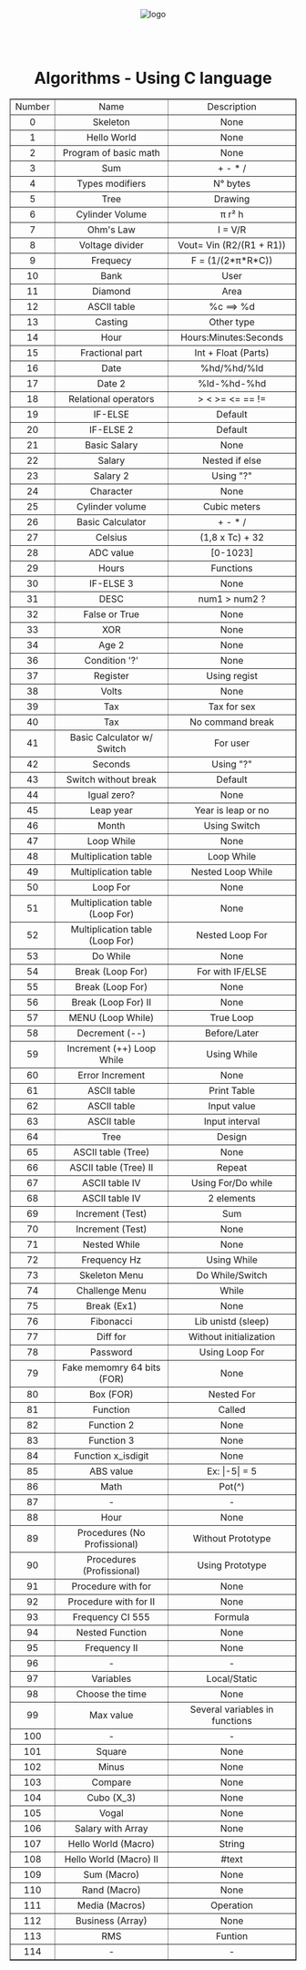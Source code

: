 <!DOCTYPE html>
<html lang="en">
    <head>
        <meta charset="UTF-8">
        <meta name="viewport" content="width=device-width, initial-scale=1">
        <link href="css/style.css" rel="stylesheet">
    </head>
       <body>
       <p align="center">
       <img src = https://i.pinimg.com/originals/13/a8/94/13a89487b6a28c9fd6fee57cf6bc5e2c.png alt = "logo">
       </p>
       <br>
       <br>
    <h1 align="center"> Algorithms - Using C language </h1>
    <table align ="center" border="1">
        <tr> 
            <td align="center">Number</td>
            <td align="center">Name</td>
            <td align="center">Description</td>
        </tr>
         <tr align="middle"> 
            <td text-aling="center">0</td>
            <td>Skeleton</td>
            <td>None</td>
        </tr>
        <tr align="middle"> 
            <td text-aling="center">1</td>
            <td>Hello World</td>
            <td>None</td>
        </tr>
        <tr align="middle"> 
            <td text-aling="center">2</td>
            <td>Program of basic math</td>
            <td>None</td>
        </tr>
        <tr align="middle"> 
            <td text-aling="center">3</td>
            <td>Sum</td>
            <td>+ - * /</td>
        </tr> 
        <tr align="middle"> 
            <td text-aling="center">4</td>
            <td>Types modifiers</td>
            <td>N° bytes</td>
        </tr>
        <tr align="middle"> 
            <td text-aling="center">5</td>
            <td>Tree</td>
            <td>Drawing</td>
        </tr>
        <tr align="middle"> 
            <td text-aling="center">6</td>
            <td>Cylinder Volume</td>
            <td>π r² h</td>
        </tr>
        <tr align="middle"> 
            <td text-aling="center">7</td>
            <td>Ohm's Law</td>
            <td>I = V/R</td>
        </tr>
        <tr align="middle"> 
            <td text-aling="center">8</td>
            <td>Voltage divider</td>
            <td>Vout= Vin (R2/(R1 + R1))</td>
        </tr>
        <tr align="middle"> 
            <td text-aling="center">9</td>
            <td>Frequecy</td>
            <td>F = (1/(2*π*R*C))</td>
        </tr>
        <tr align="middle"> 
            <td text-aling="center">10</td>
            <td>Bank</td>
            <td>User</td>
        </tr>
        <tr align="middle"> 
            <td text-aling="center">11</td>
            <td>Diamond</td>
            <td>Area</td>
        </tr>
        <tr align="middle"> 
            <td text-aling="center">12</td>
            <td>ASCII table</td>
            <td>%c ==> %d</td>
        </tr>          
        <tr align="middle"> 
            <td text-aling="center">13</td>
            <td>Casting</td>
            <td>Other type</td>
        </tr>
        <tr align="middle"> 
            <td text-aling="center">14</td>
            <td>Hour</td>
            <td>Hours:Minutes:Seconds</td>
        </tr>
        <tr align="middle"> 
            <td text-aling="center">15</td>
            <td>Fractional part</td>
            <td>Int + Float (Parts)</td>
        </tr>
            <tr align="middle"> 
            <td text-aling="center">16</td>
            <td>Date</td>
            <td>%hd/%hd/%ld</td>
        </tr>
            <tr align="middle"> 
            <td text-aling="center">17</td>
            <td>Date 2</td>
            <td>%ld-%hd-%hd</td>
        </tr>
            <tr align="middle"> 
            <td text-aling="center">18</td>
            <td>Relational operators</td>
            <td>> < >= <= == != </td>
        </tr>
            <tr align="middle"> 
            <td text-aling="center">19</td>
            <td>IF-ELSE</td>
            <td>Default</td>
        </tr>
            <tr align="middle"> 
            <td text-aling="center">20</td>
            <td>IF-ELSE 2</td>
            <td>Default</td>
        </tr>
            <tr align="middle"> 
            <td text-aling="center">21</td>
            <td>Basic Salary</td>
            <td>None</td>
        </tr>
            <tr align="middle"> 
            <td text-aling="center">22</td>
            <td>Salary</td>
            <td>Nested if else</td>
        </tr>
            <tr align="middle"> 
            <td text-aling="center">23</td>
            <td>Salary 2</td>
            <td>Using "?"</td>
        </tr>
            <tr align="middle"> 
            <td text-aling="center">24</td>
            <td>Character</td>
            <td>None</td>
        </tr>
            <tr align="middle"> 
            <td text-aling="center">25</td>
            <td>Cylinder volume</td>
            <td>Cubic meters</td>
        </tr>
            <tr align="middle"> 
            <td text-aling="center">26</td>
            <td>Basic Calculator</td>
            <td>+ - * /</td>
        </tr>
            <tr align="middle"> 
            <td text-aling="center">27</td>
            <td>Celsius</td>
            <td>(1,8 x Tc) + 32</td>
        </tr>
            <tr align="middle"> 
            <td text-aling="center">28</td>
            <td>ADC value</td>
            <td>[0-1023]</td>
        </tr>
            <tr align="middle"> 
            <td text-aling="center">29</td>
            <td>Hours</td>
            <td>Functions</td>
        </tr>
            <tr align="middle"> 
            <td text-aling="center">30</td>
            <td>IF-ELSE 3</td>
            <td>None</td>
        </tr>
            <tr align="middle"> 
            <td text-aling="center">31</td>
            <td>DESC</td>
            <td>num1 > num2 ? </td>
        </tr>
            <tr align="middle"> 
            <td text-aling="center">32</td>
            <td>False or True</td>
            <td>None</td>
        </tr>
            <tr align="middle"> 
            <td text-aling="center">33</td>
            <td>XOR</td>
            <td>None</td>
        </tr>
            <tr align="middle"> 
            <td text-aling="center">34</td>
            <td>Age 2</td>
            <td>None</td>
        </tr>
            <tr align="middle"> 
            <td text-aling="center">36</td>
            <td>Condition '?'</td>
            <td>None</td>
        </tr>
            <tr align="middle"> 
            <td text-aling="center">37</td>
            <td>Register</td>
            <td>Using regist</td>
        </tr>
            <tr align="middle"> 
            <td text-aling="center">38</td>
            <td>Volts</td>
            <td>None</td>
        </tr>
            <tr align="middle"> 
            <td text-aling="center">39</td>
            <td>Tax</td>
            <td>Tax for sex</td>
        </tr>
            <tr align="middle"> 
            <td text-aling="center">40</td>
            <td>Tax</td>
            <td>No command break</td>
        </tr>
            <tr align="middle"> 
            <td text-aling="center">41</td>
            <td>Basic Calculator w/ Switch</td>
            <td>For user</td>
        </tr>
            <tr align="middle"> 
            <td text-aling="center">42</td>
            <td>Seconds</td>
            <td>Using "?"</td>
        </tr>
            <tr align="middle"> 
            <td text-aling="center">43</td>
            <td>Switch without break</td>
            <td>Default</td>
        </tr>
            <tr align="middle"> 
            <td text-aling="center">44</td>
            <td>Igual zero?</td>
            <td>None</td>
        </tr>
            <tr align="middle"> 
            <td text-aling="center">45</td>
            <td>Leap year</td>
            <td>Year is leap or no</td>
        </tr>
            <tr align="middle"> 
            <td text-aling="center">46</td>
            <td>Month</td>
            <td>Using Switch</td>
        </tr>
            <tr align="middle"> 
            <td text-aling="center">47</td>
            <td>Loop While</td>
            <td>None</td>
        </tr>
            <tr align="middle"> 
            <td text-aling="center">48</td>
            <td>Multiplication table</td>
            <td>Loop While</td>
        </tr>
            <tr align="middle"> 
            <td text-aling="center">49</td>
            <td>Multiplication table</td>
            <td>Nested Loop While</td>
        </tr>
            <tr align="middle"> 
            <td text-aling="center">50</td>
            <td>Loop For</td>
            <td>None</td>
        </tr>
            <tr align="middle"> 
            <td text-aling="center">51</td>
            <td>Multiplication table (Loop For)</td>
            <td>None</td>
        </tr>
            <tr align="middle"> 
            <td text-aling="center">52</td>
            <td>Multiplication table (Loop For)</td>
            <td>Nested Loop For</td>
        </tr>
            <tr align="middle"> 
            <td text-aling="center">53</td>
            <td>Do While</td>
            <td>None</td>
        </tr>
            <tr align="middle"> 
            <td text-aling="center">54</td>
            <td> Break (Loop For)</td>
            <td>For with IF/ELSE</td>
        </tr>
            <tr align="middle"> 
            <td text-aling="center">55</td>
            <td>Break (Loop For)</td>
            <td>None</td>
        </tr>
            <tr align="middle"> 
            <td text-aling="center">56</td>
            <td>Break (Loop For) II</td>
            <td>None</td>
        </tr>
            <tr align="middle"> 
            <td text-aling="center">57</td>
            <td>MENU (Loop While)</td>
            <td>True Loop</td>
        </tr>
            <tr align="middle"> 
            <td text-aling="center">58</td>
            <td>Decrement (--)</td>
            <td>Before/Later</td>
        </tr>
            <tr align="middle"> 
            <td text-aling="center">59</td>
            <td>Increment (++) Loop While</td>
            <td>Using While</td>
        </tr>
            <tr align="middle"> 
            <td text-aling="center">60</td>
            <td> Error Increment</td>
            <td>None</td>
        </tr>
            <tr align="middle"> 
            <td text-aling="center">61</td>
            <td>ASCII table </td>
            <td>Print Table</td>
        </tr>
            <tr align="middle"> 
            <td text-aling="center">62</td>
            <td>ASCII table</td>
            <td>Input value</td>
        </tr>
            <tr align="middle"> 
            <td text-aling="center">63</td>
            <td>ASCII table</td>
            <td>Input interval</td>
        </tr>
            <tr align="middle"> 
            <td text-aling="center">64</td>
            <td>Tree </td>
            <td>Design</td>
        </tr>
            <tr align="middle"> 
            <td text-aling="center">65</td>
            <td>ASCII table (Tree)</td>
            <td>None</td>
        </tr>
            <tr align="middle"> 
            <td text-aling="center">66</td>
            <td>ASCII table (Tree) II</td>
            <td>Repeat</td>
        </tr>
            <tr align="middle"> 
            <td text-aling="center">67</td>
            <td>ASCII table IV</td>
            <td>Using For/Do while</td>
        </tr>
            <tr align="middle"> 
            <td text-aling="center">68</td>
            <td>ASCII table IV</td>
            <td>2 elements</td>
        </tr>
            <tr align="middle"> 
            <td text-aling="center">69</td>
            <td> Increment (Test)</td>
            <td>Sum</td>
        </tr>
            <tr align="middle"> 
            <td text-aling="center">70</td>
            <td>Increment (Test)</td>
            <td>None</td>
        </tr>
            <tr align="middle"> 
            <td text-aling="center">71</td>
            <td>Nested While</td>
            <td>None</td>
        </tr>
            <tr align="middle"> 
            <td text-aling="center">72</td>
            <td>Frequency Hz</td>
            <td>Using While</td>
        </tr>
            <tr align="middle"> 
            <td text-aling="center">73</td>
            <td>Skeleton Menu</td>
            <td>Do While/Switch</td>
        </tr>
            <tr align="middle"> 
            <td text-aling="center">74</td>
            <td>Challenge Menu</td>
            <td>While</td>
        </tr>
            <tr align="middle"> 
            <td text-aling="center">75</td>
            <td>Break (Ex1)</td>
            <td>None</td>
        </tr>
            <tr align="middle"> 
            <td text-aling="center">76</td>
            <td>Fibonacci</td>
            <td>Lib unistd (sleep)</td>
        </tr>
            <tr align="middle"> 
            <td text-aling="center">77</td>
            <td>Diff for</td>
            <td>Without initialization</td>
        </tr>
 <tr align="middle"> 
            <td text-aling="center">78</td>
            <td>Password</td>
            <td>Using Loop For</td>
        </tr>
            <tr align="middle"> 
            <td text-aling="center">79</td>
            <td> Fake memomry 64 bits (FOR)</td>
            <td>None</td>
        </tr>
 <tr align="middle"> 
            <td text-aling="center">80</td>
            <td>Box (FOR)</td>
            <td>Nested For</td>
        </tr>
            <tr align="middle"> 
            <td text-aling="center">81</td>
            <td>Function</td>
            <td>Called</td>
        </tr>
 <tr align="middle"> 
            <td text-aling="center">82</td>
            <td> Function 2</td>
            <td>None</td>
        </tr>
            <tr align="middle"> 
            <td text-aling="center">83</td>
            <td>Function 3</td>
            <td>None</td>
        </tr>
 <tr align="middle"> 
            <td text-aling="center">84</td>
            <td> Function x_isdigit</td>
            <td>None</td>
        </tr>
            <tr align="middle"> 
            <td text-aling="center">85</td>
            <td>ABS value</td>
            <td>Ex: |-5| = 5</td>
        </tr>
 <tr align="middle"> 
            <td text-aling="center">86</td>
            <td>Math</td>
            <td>Pot(^)</td>
        </tr>
            <tr align="middle"> 
            <td text-aling="center">87</td>
            <td> - </td>
            <td> - </td>
        </tr>
 <tr align="middle"> 
            <td text-aling="center">88</td>
            <td>Hour </td>
            <td>None</td>
        </tr>
            <tr align="middle"> 
            <td text-aling="center">89</td>
            <td>Procedures (No Profissional)</td>
            <td>Without Prototype</td>
        </tr>
 <tr align="middle"> 
            <td text-aling="center">90</td>
            <td>Procedures (Profissional)</td>
            <td>Using Prototype</td>
        </tr>
            <tr align="middle"> 
            <td text-aling="center">91</td>
            <td>Procedure with for</td>
            <td>None</td>
        </tr>
 <tr align="middle"> 
            <td text-aling="center">92</td>
            <td>Procedure with for II</td>
            <td>None</td>
        </tr>
            <tr align="middle"> 
            <td text-aling="center">93</td>
            <td>Frequency CI 555</td>
            <td>Formula</td>
        </tr>
 <tr align="middle"> 
            <td text-aling="center">94</td>
            <td>Nested Function</td>
            <td>None</td>
        </tr>
            <tr align="middle"> 
            <td text-aling="center">95</td>
            <td>Frequency II</td>
            <td>None</td>
        </tr>
 <tr align="middle"> 
            <td text-aling="center">96</td>
            <td> - </td>
            <td> - </td>
        </tr>
            <tr align="middle"> 
            <td text-aling="center">97</td>
            <td>Variables</td>
            <td>Local/Static</td>
        </tr>
 <tr align="middle"> 
            <td text-aling="center">98</td>
            <td>Choose the time</td>
            <td>None</td>
        </tr>
            <tr align="middle"> 
            <td text-aling="center">99</td>
            <td>Max value</td>
            <td>Several variables in functions</td>
        </tr>
 <tr align="middle"> 
            <td text-aling="center">100</td>
            <td> - </td>
            <td> - </td>
        </tr>
            <tr align="middle"> 
            <td text-aling="center">101</td>
            <td>Square</td>
            <td>None</td>
        </tr>
 <tr align="middle"> 
            <td text-aling="center">102</td>
            <td>Minus</td>
            <td>None</td>
        </tr>
            <tr align="middle"> 
            <td text-aling="center">103</td>
            <td>Compare</td>
            <td>None</td>
        </tr>
  <tr align="middle"> 
            <td text-aling="center">104</td>
            <td>Cubo (X_3)</td>
            <td>None</td>
        </tr>
            <tr align="middle"> 
            <td text-aling="center">105</td>
            <td>Vogal</td>
            <td>None</td>
        </tr>
  <tr align="middle"> 
            <td text-aling="center">106</td>
            <td>Salary with Array</td>
            <td>None</td>
        </tr>
            <tr align="middle"> 
            <td text-aling="center">107</td>
            <td>Hello World (Macro)</td>
            <td>String</td>
        </tr>
  <tr align="middle"> 
            <td text-aling="center">108</td>
            <td>Hello World (Macro) II</td>
            <td>#text</td>
        </tr>
            <tr align="middle"> 
            <td text-aling="center">109</td>
            <td>Sum (Macro)</td>
            <td>None</td>
        </tr>
  <tr align="middle"> 
            <td text-aling="center">110</td>
            <td>Rand (Macro)</td>
            <td>None</td>
        </tr>
            <tr align="middle"> 
            <td text-aling="center">111</td>
            <td>Media (Macros)</td>
            <td>Operation</td>
        </tr>
  <tr align="middle"> 
            <td text-aling="center">112</td>
            <td>Business (Array)</td>
            <td>None</td>
        </tr>
            <tr align="middle"> 
            <td text-aling="center">113</td>
            <td>RMS</td>
            <td>Funtion</td>
        </tr>
  <tr align="middle"> 
            <td text-aling="center">114</td>
            <td> - </td>
            <td> - </td>
        </tr>
    </table>
    </body>
</html>


